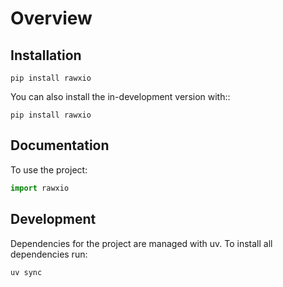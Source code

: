 # Overview

## Installation

```
pip install rawxio
```

You can also install the in-development version with::

```
pip install rawxio
```

## Documentation

To use the project:

```python
import rawxio
```

## Development

Dependencies for the project are managed with uv. To install all dependencies run:

```
uv sync
```
